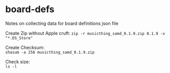 # board-defs
 
Notes on collecting data for board definitions json file

Create Zip without Apple cruft: 
`zip -r musicthing_samd_0.1.9.zip 0.1.9 -x "*.DS_Store"` 

Create Checksum:  
`shasum -a 256 musicthing_samd_0.1.9.zip`

Check size:  
`ls -l` 






